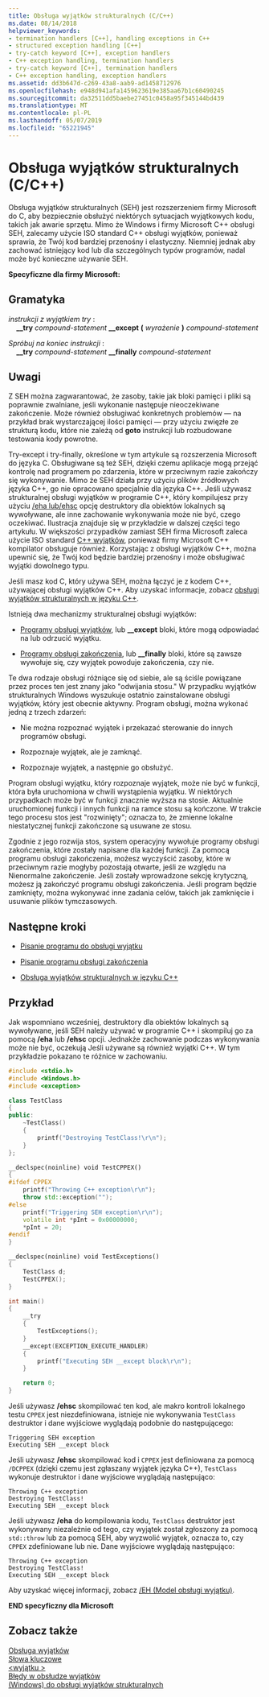 ```yaml
---
title: Obsługa wyjątków strukturalnych (C/C++)
ms.date: 08/14/2018
helpviewer_keywords:
- termination handlers [C++], handling exceptions in C++
- structured exception handling [C++]
- try-catch keyword [C++], exception handlers
- C++ exception handling, termination handlers
- try-catch keyword [C++], termination handlers
- C++ exception handling, exception handlers
ms.assetid: dd3b647d-c269-43a8-aab9-ad1458712976
ms.openlocfilehash: e948d941afa1459623619e385aa67b1c60490245
ms.sourcegitcommit: da32511dd5baebe27451c0458a95f345144bd439
ms.translationtype: MT
ms.contentlocale: pl-PL
ms.lasthandoff: 05/07/2019
ms.locfileid: "65221945"
---
```

# <a name="structured-exception-handling-cc"></a>Obsługa wyjątków strukturalnych (C/C++)

Obsługa wyjątków strukturalnych (SEH) jest rozszerzeniem firmy Microsoft do C, aby bezpiecznie obsłużyć niektórych sytuacjach wyjątkowych kodu, takich jak awarie sprzętu. Mimo że Windows i firmy Microsoft C++ obsługi SEH, zalecamy użycie ISO standard C++ obsługi wyjątków, ponieważ sprawia, że Twój kod bardziej przenośny i elastyczny. Niemniej jednak aby zachować istniejący kod lub dla szczególnych typów programów, nadal może być konieczne używanie SEH.

**Specyficzne dla firmy Microsoft:**

## <a name="grammar"></a>Gramatyka

*instrukcji z wyjątkiem try* :<br/>
&nbsp;&nbsp;&nbsp;&nbsp;**__try** *compound-statement* **__except** **(** *wyrażenie* **)** *compound-statement*

*Spróbuj na koniec instrukcji* :<br/>
&nbsp;&nbsp;&nbsp;&nbsp;**__try** *compound-statement* **__finally** *compound-statement*

## <a name="remarks"></a>Uwagi

Z SEH można zagwarantować, że zasoby, takie jak bloki pamięci i pliki są poprawnie zwalniane, jeśli wykonanie następuje nieoczekiwane zakończenie. Może również obsługiwać konkretnych problemów — na przykład brak wystarczającej ilości pamięci — przy użyciu zwięzłe ze strukturą kodu, które nie zależą od **goto** instrukcji lub rozbudowane testowania kody powrotne.

Try-except i try-finally, określone w tym artykule są rozszerzenia Microsoft do języka C. Obsługiwane są też SEH, dzięki czemu aplikacje mogą przejąć kontrolę nad programem po zdarzenia, które w przeciwnym razie zakończy się wykonywanie. Mimo że SEH działa przy użyciu plików źródłowych języka C++, go nie opracowano specjalnie dla języka C++. Jeśli używasz strukturalnej obsługi wyjątków w programie C++, który kompilujesz przy użyciu [/eha lub/ehsc](../build/reference/eh-exception-handling-model.md) opcję destruktory dla obiektów lokalnych są wywoływane, ale inne zachowanie wykonywania może nie być, czego oczekiwać. Ilustracja znajduje się w przykładzie w dalszej części tego artykułu. W większości przypadków zamiast SEH firma Microsoft zaleca użycie ISO standard [ C++ wyjątków](../cpp/try-throw-and-catch-statements-cpp.md), ponieważ firmy Microsoft C++ kompilator obsługuje również. Korzystając z obsługi wyjątków C++, można upewnić się, że Twój kod będzie bardziej przenośny i może obsługiwać wyjątki dowolnego typu.

Jeśli masz kod C, który używa SEH, można łączyć je z kodem C++, używającej obsługi wyjątków C++. Aby uzyskać informacje, zobacz [obsługi wyjątków strukturalnych w języku C++](../cpp/exception-handling-differences.md).

Istnieją dwa mechanizmy strukturalnej obsługi wyjątków:

- [Programy obsługi wyjątków](../cpp/writing-an-exception-handler.md), lub **__except** bloki, które mogą odpowiadać na lub odrzucić wyjątku.

- [Programy obsługi zakończenia](../cpp/writing-a-termination-handler.md), lub **__finally** bloki, które są zawsze wywołuje się, czy wyjątek powoduje zakończenia, czy nie.

Te dwa rodzaje obsługi różniące się od siebie, ale są ściśle powiązane przez proces ten jest znany jako "odwijania stosu." W przypadku wyjątków strukturalnych Windows wyszukuje ostatnio zainstalowane obsługi wyjątków, który jest obecnie aktywny. Program obsługi, można wykonać jedną z trzech zdarzeń:

- Nie można rozpoznać wyjątek i przekazać sterowanie do innych programów obsługi.

- Rozpoznaje wyjątek, ale je zamknąć.

- Rozpoznaje wyjątek, a następnie go obsłużyć.

Program obsługi wyjątku, który rozpoznaje wyjątek, może nie być w funkcji, która była uruchomiona w chwili wystąpienia wyjątku. W niektórych przypadkach może być w funkcji znacznie wyższa na stosie. Aktualnie uruchomionej funkcji i innych funkcji na ramce stosu są kończone. W trakcie tego procesu stos jest "rozwinięty"; oznacza to, że zmienne lokalne niestatycznej funkcji zakończone są usuwane ze stosu.

Zgodnie z jego rozwija stos, system operacyjny wywołuje programy obsługi zakończenia, które zostały napisane dla każdej funkcji. Za pomocą programu obsługi zakończenia, możesz wyczyścić zasoby, które w przeciwnym razie mogłyby pozostają otwarte, jeśli ze względu na Nienormalne zakończenie. Jeśli zostały wprowadzone sekcję krytyczną, możesz ją zakończyć programu obsługi zakończenia. Jeśli program będzie zamknięty, można wykonywać inne zadania celów, takich jak zamknięcie i usuwanie plików tymczasowych.

## <a name="next-steps"></a>Następne kroki

- [Pisanie programu do obsługi wyjątku](../cpp/writing-an-exception-handler.md)

- [Pisanie programu obsługi zakończenia](../cpp/writing-a-termination-handler.md)

- [Obsługa wyjątków strukturalnych w języku C++](../cpp/exception-handling-differences.md)

## <a name="example"></a>Przykład

Jak wspomniano wcześniej, destruktory dla obiektów lokalnych są wywoływane, jeśli SEH należy używać w programie C++ i skompiluj go za pomocą **/eha** lub **/ehsc** opcji. Jednakże zachowanie podczas wykonywania może nie być, oczekują Jeśli używane są również wyjątki C++. W tym przykładzie pokazano te różnice w zachowaniu.

```cpp
#include <stdio.h>
#include <Windows.h>
#include <exception>

class TestClass
{
public:
    ~TestClass()
    {
        printf("Destroying TestClass!\r\n");
    }
};

__declspec(noinline) void TestCPPEX()
{
#ifdef CPPEX
    printf("Throwing C++ exception\r\n");
    throw std::exception("");
#else
    printf("Triggering SEH exception\r\n");
    volatile int *pInt = 0x00000000;
    *pInt = 20;
#endif
}

__declspec(noinline) void TestExceptions()
{
    TestClass d;
    TestCPPEX();
}

int main()
{
    __try
    {
        TestExceptions();
    }
    __except(EXCEPTION_EXECUTE_HANDLER)
    {
        printf("Executing SEH __except block\r\n");
    }

    return 0;
}
```

Jeśli używasz **/ehsc** skompilować ten kod, ale makro kontroli lokalnego testu `CPPEX` jest niezdefiniowana, istnieje nie wykonywania `TestClass` destruktor i dane wyjściowe wyglądają podobnie do następującego:

```Output
Triggering SEH exception
Executing SEH __except block
```

Jeśli używasz **/ehsc** skompilować kod i `CPPEX` jest definiowana za pomocą `/DCPPEX` (dzięki czemu jest zgłaszany wyjątek języka C++), `TestClass` wykonuje destruktor i dane wyjściowe wyglądają następująco:

```Output
Throwing C++ exception
Destroying TestClass!
Executing SEH __except block
```

Jeśli używasz **/eha** do kompilowania kodu, `TestClass` destruktor jest wykonywany niezależnie od tego, czy wyjątek został zgłoszony za pomocą `std::throw` lub za pomocą SEH, aby wyzwolić wyjątek, oznacza to, czy `CPPEX` zdefiniowane lub nie. Dane wyjściowe wyglądają następująco:

```Output
Throwing C++ exception
Destroying TestClass!
Executing SEH __except block
```

Aby uzyskać więcej informacji, zobacz [/EH (Model obsługi wyjątku)](../build/reference/eh-exception-handling-model.md).

**END specyficzny dla Microsoft**

## <a name="see-also"></a>Zobacz także

[Obsługa wyjątków](../cpp/exception-handling-in-visual-cpp.md)<br/>
[Słowa kluczowe](../cpp/keywords-cpp.md)<br/>
[\<wyjątku >](../standard-library/exception.md)<br/>
[Błędy w obsłudze wyjątków](../cpp/errors-and-exception-handling-modern-cpp.md)<br/>
[(Windows) do obsługi wyjątków strukturalnych](https://msdn.microsoft.com/library/windows/desktop/ms680657.aspx)
